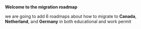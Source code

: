 **Welcome to the migration roadmap**

we are going to add 6 roadmaps about how to migrate to **Canada**, **Netherland**, and **Germany** in both educational and work permit
